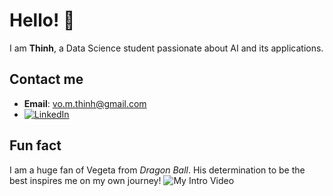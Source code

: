 # Hello! 👋

I am **Thinh**, a Data Science student passionate about AI and its applications.

## Contact me

- **Email**: vo.m.thinh@gmail.com
-  [![LinkedIn](https://img.shields.io/badge/LinkedIn-ThinhVoMinh-blue?style=flat&logo=linkedin)](https://www.linkedin.com/in/vmthinh)

## Fun fact 

I am a huge fan of Vegeta from *Dragon Ball*. His determination to be the best inspires me on my own journey!
![My Intro Video](assets/pain_vegeta.gif)

